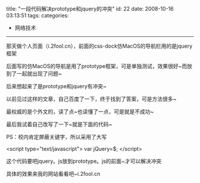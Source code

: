 title: "一段代码解决prototype和jquery的冲突"
id: 22
date: 2008-10-16 03:13:51
tags: 
categories: 
- 网络技术
---

那天做个人页面（i.2fool.cn），前面的css-dock仿MacOS的导航栏用的是jquery框架

后面写的仿MacOS的导航是用了prototype框架，可是单独测试，效果很好~而放到了一起就出现了问题~

后来想起来了是prototype和jquery有冲突~

以前见过这样的文章，自己百度了一下，终于找到了答案，可是方法很多~

最权威的是个外文的，读了点~也读懂了一点，可是就是不成功~

最后我试着自己改写了一下~就是下面的代码~

PS：校内肯定屏蔽关键字，所以采用了大写

&lt;script type="text/javascript"&gt;
var jQuery=$;
&lt;/script&gt;

这个代码要吧jquery。js放到prototype。js的前面~才可以解决冲突

具体的效果来我的网站看看吧~i.2fool.cn